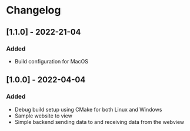 # Changelog

## [1.1.0] - 2022-21-04

### Added

- Build configuration for MacOS

## [1.0.0] - 2022-04-04

### Added

- Debug build setup using CMake for both Linux and Windows
- Sample website to view
- Simple backend sending data to and receiving data from the webview
